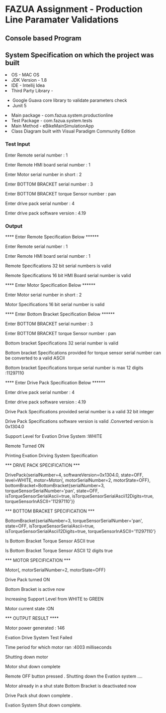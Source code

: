 # FAZUA Assignment - Production Line Paramater Validations
## Console based Program
## System Specification on which the project was built
 <li> OS - MAC OS</li>
 <li>JDK Version - 1.8</li>
 <li>IDE - Intellij Idea</li>
 <li>Third Party Library - </li>
 <ul>
    <li> Google Guava core library to validate parameters check</li>
    <li> Junit 5</li>
 </ul>
 <li> Main package - com.fazua.system.productionline</li>
 <li> Test Package - com.fazua.system.tests</li>
 <li>Main Method - eBikeMainSimulationApp</li>
 <li> Class Diagram built with Visual Paradigm Community Edition</li>
 
 ### Test Input
 
Enter Remote serial number : 1

Enter Remote HMI board serial number : 1

Enter Motor serial number in short : 2

Enter BOTTOM BRACKET serial number : 3

Enter BOTTOM BRACKET torque Sensor number : pan

Enter drive pack serial number : 4

Enter drive pack software version : 4.19

### Output

**** Enter Remote Specification Below ******

Enter Remote serial number : 1

Enter Remote HMI board serial number : 1

Remote Specifications 32 bit serial numbers is valid 

Remote Specifications 16 bit HMI Board serial number is valid 

**** Enter Motor Specification Below ******

Enter Motor serial number in short : 2

Motor Specifications 16 bit  serial number is valid 

**** Enter Bottom Bracket Specification Below ******

Enter BOTTOM BRACKET serial number : 3

Enter BOTTOM BRACKET torque Sensor number : pan

Bottom bracket Specifications 32 serial number is valid 

Bottom bracket Specifications provided for torque sensor serial number can be converted to a  valid ASCII

Bottom bracket Specifications torque serial number is max 12 digits :11297110

**** Enter Drive Pack Specification Below ******

Enter drive pack serial number : 4

Enter drive pack software version : 4.19

Drive Pack Specifications provided  serial number is a valid 32 bit integer 

Drive Pack Specifications software version is valid .Converted version is 0x1304.0

Support Level for Evation Drive System :WHITE

Remote Turned ON

Printing Evation Driving System Specification 

*** DRIVE PACK SPECIFICATION ***

DrivePack{serialNumber=4, softwareVersion=0x1304.0, state=OFF, level=WHITE, motor=Motor{, motorSerialNumber=2, motorState=OFF}, bottomBracket=BottomBracket{serialNumber=3, torqueSensorSerialNumber='pan', state=OFF, isTorqueSensorSerialAscii=true, isTorqueSensorSerialAscii12Digits=true, torqueSensorInASCII='11297110'}}

*** BOTTOM BRACKET SPECIFICATION ***

BottomBracket{serialNumber=3, torqueSensorSerialNumber='pan', state=OFF, isTorqueSensorSerialAscii=true, isTorqueSensorSerialAscii12Digits=true, torqueSensorInASCII='11297110'}

Is Bottom Bracket Torque Sensor ASCII true

Is Bottom Bracket Torque Sensor ASCII 12 digits true

*** MOTOR SPECIFICATION ***

Motor{, motorSerialNumber=2, motorState=OFF}


Drive Pack turned ON

Bottom Bracket is active now 

Increasing Support Level from WHITE to GREEN

Motor current state :ON

 *** OUTPUT RESULT ****

Motor power generated : 146

Evation Drive System Test Failed

Time period for which motor ran :4003 milliseconds

Shutting down motor 

Motor shut down complete

Remote OFF button pressed . Shutting down the Evation system ....

Motor already in a shut state
Bottom Bracket is deactivated now 

Drive Pack shut down complete .

Evation System Shut down complete.







  

 